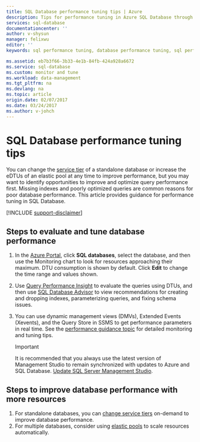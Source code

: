 ```yaml
---
title: SQL Database performance tuning tips | Azure
description: Tips for performance tuning in Azure SQL Database through evaluation and improvement.
services: sql-database
documentationcenter: ''
author: v-shysun
manager: felixwu
editor: ''
keywords: sql performance tuning, database performance tuning, sql performance tuning tips, sql database performance tuning

ms.assetid: eb7b3f66-3b33-4e1b-84fb-424a928a6672
ms.service: sql-database
ms.custom: monitor and tune
ms.workload: data-management
ms.tgt_pltfrm: na
ms.devlang: na
ms.topic: article
origin.date: 02/07/2017
ms.date: 03/24/2017
ms.author: v-johch
---
```


# SQL Database performance tuning tips
You can change the [service tier](./sql-database-service-tiers.md) of a standalone database or increase the eDTUs of an elastic pool at any time to improve performance, but you may want to identify opportunities to improve and optimize query performance first. Missing indexes and poorly optimized queries are common reasons for poor database performance. This article provides guidance for performance tuning in SQL Database.

[!INCLUDE [support-disclaimer](../../includes/support-disclaimer.md)]

## Steps to evaluate and tune database performance
1. In the [Azure Portal](https://portal.azure.cn), click **SQL databases**, select the database, and then use the Monitoring chart to look for resources approaching their maximum. DTU consumption is shown by default. Click **Edit** to change the time range and values shown.
2. Use [Query Performance Insight](./sql-database-query-performance.md) to evaluate the queries using DTUs, and then use [SQL Database Advisor](./sql-database-advisor.md) to view recommendations for creating and dropping indexes, parameterizing queries, and fixing schema issues.
3. You can use dynamic management views (DMVs), Extended Events (Xevents), and the Query Store in SSMS to get performance parameters in real time. See the [performance guidance topic](./sql-database-performance-guidance.md) for detailed monitoring and tuning tips.

    > [!IMPORTANT]
    > It is recommended that you always use the latest version of Management Studio to remain synchronized with updates to Azure and SQL Database. [Update SQL Server Management Studio](https://msdn.microsoft.com/zh-cn/library/mt238290.aspx).

## Steps to improve database performance with more resources
1. For standalone databases, you can [change service tiers](./sql-database-service-tiers.md) on-demand to improve database performance.
2. For multiple databases, consider using [elastic pools](./sql-database-elastic-pool-guidance.md) to scale resources automatically.